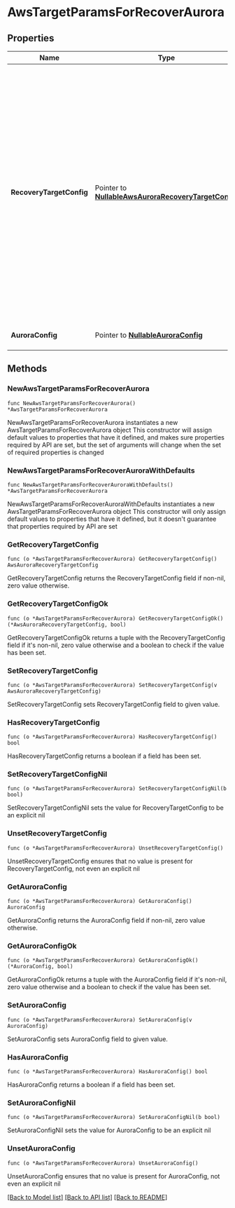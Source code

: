 # AwsTargetParamsForRecoverAurora

## Properties

Name | Type | Description | Notes
------------ | ------------- | ------------- | -------------
**RecoveryTargetConfig** | Pointer to [**NullableAwsAuroraRecoveryTargetConfig**](AwsAuroraRecoveryTargetConfig.md) | Specifies the recovery target configuration if recovery has to be done to a different location which is different from original source or to original Source with different configuration. If not specified, then the recovery of the vms will be performed to original location with all configuration parameters retained. | [optional] 
**AuroraConfig** | Pointer to [**NullableAuroraConfig**](AuroraConfig.md) | Specifies the Aurora params. | [optional] 

## Methods

### NewAwsTargetParamsForRecoverAurora

`func NewAwsTargetParamsForRecoverAurora() *AwsTargetParamsForRecoverAurora`

NewAwsTargetParamsForRecoverAurora instantiates a new AwsTargetParamsForRecoverAurora object
This constructor will assign default values to properties that have it defined,
and makes sure properties required by API are set, but the set of arguments
will change when the set of required properties is changed

### NewAwsTargetParamsForRecoverAuroraWithDefaults

`func NewAwsTargetParamsForRecoverAuroraWithDefaults() *AwsTargetParamsForRecoverAurora`

NewAwsTargetParamsForRecoverAuroraWithDefaults instantiates a new AwsTargetParamsForRecoverAurora object
This constructor will only assign default values to properties that have it defined,
but it doesn't guarantee that properties required by API are set

### GetRecoveryTargetConfig

`func (o *AwsTargetParamsForRecoverAurora) GetRecoveryTargetConfig() AwsAuroraRecoveryTargetConfig`

GetRecoveryTargetConfig returns the RecoveryTargetConfig field if non-nil, zero value otherwise.

### GetRecoveryTargetConfigOk

`func (o *AwsTargetParamsForRecoverAurora) GetRecoveryTargetConfigOk() (*AwsAuroraRecoveryTargetConfig, bool)`

GetRecoveryTargetConfigOk returns a tuple with the RecoveryTargetConfig field if it's non-nil, zero value otherwise
and a boolean to check if the value has been set.

### SetRecoveryTargetConfig

`func (o *AwsTargetParamsForRecoverAurora) SetRecoveryTargetConfig(v AwsAuroraRecoveryTargetConfig)`

SetRecoveryTargetConfig sets RecoveryTargetConfig field to given value.

### HasRecoveryTargetConfig

`func (o *AwsTargetParamsForRecoverAurora) HasRecoveryTargetConfig() bool`

HasRecoveryTargetConfig returns a boolean if a field has been set.

### SetRecoveryTargetConfigNil

`func (o *AwsTargetParamsForRecoverAurora) SetRecoveryTargetConfigNil(b bool)`

 SetRecoveryTargetConfigNil sets the value for RecoveryTargetConfig to be an explicit nil

### UnsetRecoveryTargetConfig
`func (o *AwsTargetParamsForRecoverAurora) UnsetRecoveryTargetConfig()`

UnsetRecoveryTargetConfig ensures that no value is present for RecoveryTargetConfig, not even an explicit nil
### GetAuroraConfig

`func (o *AwsTargetParamsForRecoverAurora) GetAuroraConfig() AuroraConfig`

GetAuroraConfig returns the AuroraConfig field if non-nil, zero value otherwise.

### GetAuroraConfigOk

`func (o *AwsTargetParamsForRecoverAurora) GetAuroraConfigOk() (*AuroraConfig, bool)`

GetAuroraConfigOk returns a tuple with the AuroraConfig field if it's non-nil, zero value otherwise
and a boolean to check if the value has been set.

### SetAuroraConfig

`func (o *AwsTargetParamsForRecoverAurora) SetAuroraConfig(v AuroraConfig)`

SetAuroraConfig sets AuroraConfig field to given value.

### HasAuroraConfig

`func (o *AwsTargetParamsForRecoverAurora) HasAuroraConfig() bool`

HasAuroraConfig returns a boolean if a field has been set.

### SetAuroraConfigNil

`func (o *AwsTargetParamsForRecoverAurora) SetAuroraConfigNil(b bool)`

 SetAuroraConfigNil sets the value for AuroraConfig to be an explicit nil

### UnsetAuroraConfig
`func (o *AwsTargetParamsForRecoverAurora) UnsetAuroraConfig()`

UnsetAuroraConfig ensures that no value is present for AuroraConfig, not even an explicit nil

[[Back to Model list]](../README.md#documentation-for-models) [[Back to API list]](../README.md#documentation-for-api-endpoints) [[Back to README]](../README.md)



